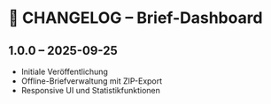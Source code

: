 # 📑 CHANGELOG – Brief-Dashboard
## 1.0.0 – 2025-09-25
- Initiale Veröffentlichung
- Offline-Briefverwaltung mit ZIP-Export
- Responsive UI und Statistikfunktionen
